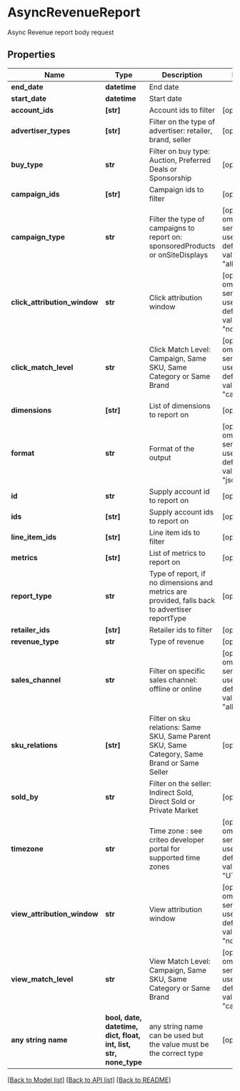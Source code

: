 # AsyncRevenueReport

Async Revenue report body request

## Properties
Name | Type | Description | Notes
------------ | ------------- | ------------- | -------------
**end_date** | **datetime** | End date | 
**start_date** | **datetime** | Start date | 
**account_ids** | **[str]** | Account ids to filter | [optional] 
**advertiser_types** | **[str]** | Filter on the type of advertiser: retailer, brand, seller | [optional] 
**buy_type** | **str** | Filter on buy type: Auction, Preferred Deals or Sponsorship | [optional] 
**campaign_ids** | **[str]** | Campaign ids to filter | [optional] 
**campaign_type** | **str** | Filter the type of campaigns to report on: sponsoredProducts or onSiteDisplays | [optional]  if omitted the server will use the default value of "all"
**click_attribution_window** | **str** | Click attribution window | [optional]  if omitted the server will use the default value of "none"
**click_match_level** | **str** | Click Match Level: Campaign, Same SKU, Same Category or Same Brand | [optional]  if omitted the server will use the default value of "campaign"
**dimensions** | **[str]** | List of dimensions to report on | [optional] 
**format** | **str** | Format of the output | [optional]  if omitted the server will use the default value of "json"
**id** | **str** | Supply account id to report on | [optional] 
**ids** | **[str]** | Supply account ids to report on | [optional] 
**line_item_ids** | **[str]** | Line item ids to filter | [optional] 
**metrics** | **[str]** | List of metrics to report on | [optional] 
**report_type** | **str** | Type of report, if no dimensions and metrics are provided, falls back to advertiser reportType | [optional] 
**retailer_ids** | **[str]** | Retailer ids to filter | [optional] 
**revenue_type** | **str** | Type of revenue | [optional] 
**sales_channel** | **str** | Filter on specific sales channel: offline or online | [optional]  if omitted the server will use the default value of "all"
**sku_relations** | **[str]** | Filter on sku relations: Same SKU, Same Parent SKU, Same Category, Same Brand or Same Seller | [optional] 
**sold_by** | **str** | Filter on the seller: Indirect Sold, Direct Sold or Private Market | [optional] 
**timezone** | **str** | Time zone : see criteo developer portal for supported time zones | [optional]  if omitted the server will use the default value of "UTC"
**view_attribution_window** | **str** | View attribution window | [optional]  if omitted the server will use the default value of "none"
**view_match_level** | **str** | View Match Level: Campaign, Same SKU, Same Category or Same Brand | [optional]  if omitted the server will use the default value of "campaign"
**any string name** | **bool, date, datetime, dict, float, int, list, str, none_type** | any string name can be used but the value must be the correct type | [optional]

[[Back to Model list]](../README.md#documentation-for-models) [[Back to API list]](../README.md#documentation-for-api-endpoints) [[Back to README]](../README.md)


